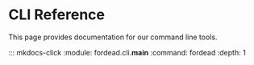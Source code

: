 # CLI Reference

This page provides documentation for our command line tools.

::: mkdocs-click
    :module: fordead.cli.__main__
    :command: fordead
    :depth: 1



